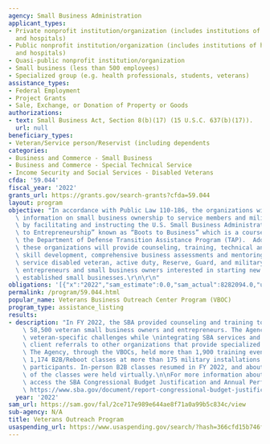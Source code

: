 ```yaml
---
agency: Small Business Administration
applicant_types:
- Private nonprofit institution/organization (includes institutions of higher education
  and hospitals)
- Public nonprofit institution/organization (includes institutions of higher education
  and hospitals)
- Quasi-public nonprofit institution/organization
- Small business (less than 500 employees)
- Specialized group (e.g. health professionals, students, veterans)
assistance_types:
- Federal Employment
- Project Grants
- Sale, Exchange, or Donation of Property or Goods
authorizations:
- text: Small Business Act, Section 8(b)(17) (15 U.S.C. 637(b)(17)).
  url: null
beneficiary_types:
- Veteran/Service person/Reservist (including dependents
categories:
- Business and Commerce - Small Business
- Business and Commerce - Special Technical Service
- Income Security and Social Services - Disabled Veterans
cfda: '59.044'
fiscal_year: '2022'
grants_url: https://grants.gov/search-grants?cfda=59.044
layout: program
objective: "In accordance with Public Law 110-186, the organizations will provide\
  \ information on small business ownership to service members and military spouses\
  \ by facilitating and instructing the U.S. Small Business Administration’s “Introduction\
  \ to Entrepreneurship” known as “Boots to Business” which is a course offered within\
  \ the Department of Defense Transition Assistance Program (TAP).  Additionally,\
  \ these organizations will provide counseling, training, technical and financial\
  \ skill development, comprehensive business assessments and mentoring to veteran,\
  \ service disabled veteran, active duty, Reserve, Guard, and military spouse/survivor\
  \ entrepreneurs and small business owners interested in starting new or expanding/diversifying\
  \ established small businesses.\r\n\r\n"
obligations: '[{"x":"2022","sam_estimate":0.0,"sam_actual":8282094.0,"usa_spending_actual":9697339.83},{"x":"2023","sam_estimate":11720000.0,"sam_actual":0.0,"usa_spending_actual":12505967.44},{"x":"2024","sam_estimate":13220000.0,"sam_actual":0.0,"usa_spending_actual":15032263.79}]'
permalink: /program/59.044.html
popular_name: Veterans Business Outreach Center Program (VBOC)
program_type: assistance_listing
results:
- description: "In FY 2022, the SBA provided counseling and training to more than\
    \ 58,500 veteran small business owners and entrepreneurs. The Agency addressed\
    \ veteran-specific challenges while \nintegrating SBA services and initiating\
    \ client referrals to other organizations that provide specialized offerings.\
    \ The Agency, through the VBOCs, held more than 1,900 training events which included\
    \ 1,174 B2B/Reboot classes at more than 175 military installations to over 219,000\
    \ participants. In-person B2B classes resumed in FY 2022, and about 25 percent\
    \ of the classes were held virtually.\n\nFor more information about SBA accomplishments,\
    \ access the SBA Congressional Budget Justification and Annual Performance Report:\
    \ https://www.sba.gov/document/report-congressional-budget-justification-annual-performance-report"
  year: '2022'
sam_url: https://sam.gov/fal/2ce717e989e644ae8f71a0a99b5c834c/view
sub-agency: N/A
title: Veterans Outreach Program
usaspending_url: https://www.usaspending.gov/search/?hash=366cfd15b746fbc6ac1539269c76f462
---
```


